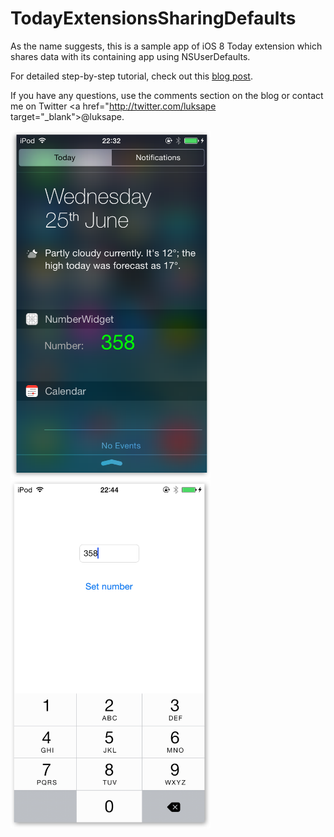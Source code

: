 TodayExtensionsSharingDefaults
==============================

As the name suggests, this is a sample app of iOS 8 Today extension which shares data with its containing app using NSUserDefaults.

For detailed step-by-step tutorial, check out this <a href="http://glimsoft.com/">blog post</a>.

If you have any questions, use the comments section on the blog or contact me on Twitter <a href="http://twitter.com/luksape target="_blank">@luksape</a>.

<img src="extension_screenshot.png" width="320px"> <img src="app_screenshot.png" width="320px">
